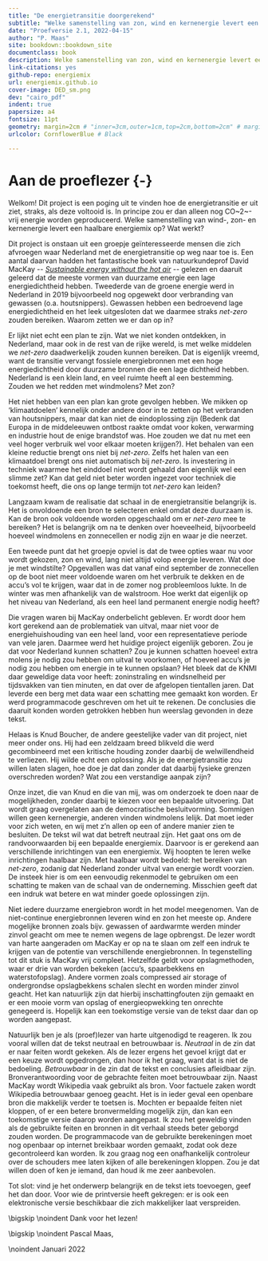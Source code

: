 ```yaml
--- 
title: "De energietransitie doorgerekend"
subtitle: "Welke samenstelling van zon, wind en kernenergie levert een haalbare mix op?"
date: "Proefversie 2.1, 2022-04-15"
author: "P. Maas"
site: bookdown::bookdown_site
documentclass: book
description: Welke samenstelling van zon, wind en kernenergie levert een haalbare mix op?
link-citations: yes
github-repo: energiemix
url: energiemix.github.io
cover-image: DED_sm.png
dev: "cairo_pdf"
indent: true
papersize: a4
fontsize: 11pt
geometry: margin=2cm # "inner=3cm,outer=1cm,top=2cm,bottom=2cm" # margin=2cm
urlcolor: CornflowerBlue # Black

---
```


<!-- \thispagestyle{empty} -->

<!-- Render PDF: -->
<!-- HOEFT NIET MEER: Ga naar 06-Simulaties en verander knitr_compile_formaat naar "latex" -->
<!-- verwijder 00-Toewijding.Rmd uit _bookdown.yml -->
<!-- bookdown::render_book("index.Rmd", "bookdown::pdf_book") -->

<!-- === VERSCHILLEN TUSSEN PRINT EN PDF === -->
<!-- 1. Truuk om endnotes te gebruiken ipv hyperlinks is gedefinieerd in preamble-latex.tex. -->
<!--    Daar dus aanpassen om document voor print of pdf klaar te stomen. -->
<!-- 1A.  En je moet een link na ieder hoofdstuk zetten waar de notes komen:  \theendnotes -->
<!-- 2. Pas geometry hierboven aan naar vaste marges voor PDF -->
<!-- 3. pas urlcolor aan naar black voor PRINT (footnotes), en blauw voor PDF -->

<!-- Render git_book: -->
<!-- Ga naar 06-Simulaties en verander knitr_compile_formaat naar "html" -->
<!-- bookdown::render_book() -->
<!-- Publiceren naar energiemix.github.io:
     cd energiemix.github.io
     git add --all
     git commit -m "beschrijf commit"
     git push -u origin main
-->

<!-- set site fonts en meer: https://rstudio4edu.github.io/rstudio4edu-book/book-fancy.html#book-font 
Karla, Lora
-->


# Aan de proeflezer {-}

Welkom! Dit project is een poging uit te vinden hoe de energietransitie er uit ziet, straks, als deze voltooid is. In principe zou er dan alleen nog CO~2~-vrij energie worden geproduceerd. Welke samenstelling van wind-, zon- en kernenergie levert een haalbare energiemix op? Wat werkt?

Dit project is onstaan uit een groepje geïnteresseerde mensen die zich afvroegen waar Nederland met de energietransitie op weg naar toe is. Een aantal daarvan hadden het fantastische boek van natuurkundeprof David MacKay -- [*Sustainable energy without the hot air*](https://www.withouthotair.com/download.html) -- gelezen en daaruit geleerd dat de meeste vormen van duurzame energie een lage energiedichtheid hebben. Tweederde van de  groene energie werd in Nederland in 2019 bijvoorbeeld nog opgewekt door verbranding van gewassen (o.a. houtsnippers). Gewassen hebben een bedroevend lage energiedichtheid en het leek uitgesloten dat we daarmee straks *net-zero* zouden bereiken. Waarom zetten we er dan op in?

Er lijkt niet echt een plan te zijn. Wat we niet konden ontdekken, in Nederland, maar ook in de rest van de rijke wereld, is met welke middelen we *net-zero* daadwerkelijk zouden kunnen bereiken. Dat is eigenlijk vreemd, want de transitie vervangt fossiele energiebronnen met een hoge energiedichtheid door duurzame bronnen die een lage dichtheid hebben. Nederland is een klein land, en veel ruimte heeft al een bestemming. Zouden we het redden met windmolens? Met zon? 

Het niet hebben van een plan kan grote gevolgen hebben. We mikken op ‘klimaatdoelen’ kennelijk onder andere door in te zetten op het verbranden van houtsnippers, maar dat kan niet de eindoplossing zijn (Bedenk dat Europa in de middeleeuwen ontbost raakte omdat voor koken, verwarming en industrie hout de enige brandstof was. Hoe zouden we dat nu met een veel hoger verbruik wel voor elkaar moeten krijgen?). Het behalen van een kleine reductie brengt ons niet bij *net-zero*. Zelfs het halen van een klimaatdoel brengt ons niet automatisch bij *net-zero*. Is investering in techniek waarmee het einddoel niet wordt gehaald dan eigenlijk wel een slimme zet? Kan dat geld niet beter worden ingezet voor techniek die toekomst heeft, die ons op lange termijn tot *net-zero* kan leiden? 

Langzaam kwam de realisatie dat schaal in de energietransitie belangrijk is. Het is onvoldoende een bron te selecteren enkel omdat deze duurzaam is. Kan de bron ook voldoende worden opgeschaald om er *net-zero* mee te bereiken? Het is belangrijk om na te denken over hoeveelheid, bijvoorbeeld hoeveel windmolens en zonnecellen er nodig zijn en waar je die neerzet.

Een tweede punt dat het groepje opviel is dat de twee opties waar nu voor wordt gekozen, zon en wind, lang niet altijd volop energie leveren. Wat doe je met windstilte? Opgevallen was dat vanaf eind september de zonnecellen op de boot niet meer voldoende waren om het verbruik te dekken en de accu’s vol te krijgen, waar dat in de zomer nog probleemloos lukte. In de winter was men afhankelijk van de walstroom. Hoe werkt dat eigenlijk op het niveau van Nederland, als een heel land permanent energie nodig heeft? 

Die vragen waren bij MacKay onderbelicht gebleven. Er wordt door hem kort gerekend aan de problematiek van uitval, maar niet voor de energiehuishouding van een heel land, voor een representatieve periode van vele jaren. Daarmee werd het huidige project eigenlijk geboren. Zou je dat voor Nederland kunnen schatten? Zou je kunnen schatten hoeveel extra molens je nodig zou hebben om uitval te voorkomen, of hoeveel accu’s je nodig zou hebben om energie in te kunnen opslaan? Het bleek dat de KNMI daar geweldige data voor heeft: zoninstraling en windsnelheid per tijdsvakken van tien minuten, en dat over de afgelopen tientallen jaren. Dat leverde een berg met data waar een schatting mee gemaakt kon worden. Er werd programmacode geschreven om het uit te rekenen. De conclusies die daaruit konden worden getrokken hebben hun weerslag gevonden in deze tekst.

Helaas is Knud Boucher, de andere geestelijke vader van dit project, niet meer onder ons. Hij had een zeldzaam breed blikveld die werd gecombineerd met een kritische houding zonder daarbij de welwillendheid te verliezen. Hij wilde echt een oplossing. Als je de energietransitie zou willen laten slagen, hoe doe je dat dan zonder dat daarbij fysieke grenzen overschreden worden? Wat zou een verstandige aanpak zijn?

Onze inzet, die van Knud en die van mij, was om onderzoek te doen naar de mogelijkheden, zonder daarbij te kiezen voor een bepaalde uitvoering. Dat wordt graag overgelaten aan de democratische besluitvorming. Sommigen willen geen kernenergie, anderen vinden windmolens lelijk. Dat moet ieder voor zich weten, en wij met z’n allen op een of andere manier zien te besluiten. De tekst wil wat dat betreft neutraal zijn. Het gaat ons om de randvoorwaarden bij een bepaalde energiemix. Daarvoor is er gerekend aan verschillende inrichtingen van een energiemix. Wij hoopten te leren welke inrichtingen haalbaar zijn. Met haalbaar wordt bedoeld: het bereiken van *net-zero*, zodanig dat Nederland zonder uitval van energie wordt voorzien. De insteek hier is om een eenvoudig rekenmodel te gebruiken om een schatting te maken van de schaal van de onderneming. Misschien geeft dat een indruk wat betere en wat minder goede oplossingen zijn.

Niet iedere duurzame energiebron wordt in het model meegenomen. Van de niet-continue energiebronnen leveren wind en zon het meeste op. Andere mogelijke bronnen zoals bijv. gewassen of aardwarmte werden minder zinvol geacht om mee te nemen wegens de lage opbrengst. De lezer wordt van harte aangeraden om MacKay er op na te slaan om zelf een indruk te krijgen van de potentie van verschillende energiebronnen. In tegenstelling tot dit stuk is MacKay vrij compleet.   Hetzelfde geldt voor opslagmethoden, waar er drie van worden bekeken (accu’s, spaarbekkens en waterstofopslag). Andere vormen zoals compressed air storage of ondergrondse opslagbekkens schalen slecht en worden minder zinvol geacht. Het kan natuurlijk zijn dat hierbij inschattingfouten zijn gemaakt en er een mooie vorm van opslag of energieopwekking  ten onrechte genegeerd is. Hopelijk kan een toekomstige versie van de tekst daar dan op worden aangepast.

Natuurlijk ben je als (proef)lezer van harte uitgenodigd te reageren. Ik zou vooral willen dat de tekst neutraal en betrouwbaar is. *Neutraal* in de zin dat er naar feiten wordt gekeken. Als de lezer ergens het gevoel krijgt dat er een keuze wordt opgedrongen, dan hoor ik het graag, want dat is niet de bedoeling. *Betrouwbaar* in de zin dat de tekst en conclusies afleidbaar zijn. Bronverantwoording voor de gebrachte feiten moet betrouwbaar zijn. Naast MacKay wordt Wikipedia vaak gebruikt als bron. Voor factuele zaken wordt Wikipedia betrouwbaar genoeg geacht. Het is in ieder geval een openbare bron die makkelijk verder te toetsen is. Mochten er bepaalde feiten niet kloppen, of er een betere bronvermelding mogelijk zijn, dan kan een toekomstige versie daarop worden aangepast. Ik zou het geweldig vinden als de gebruikte feiten en bronnen in dit verhaal steeds beter geborgd zouden worden. De programmacode van de gebruikte berekeningen moet nog openbaar op internet breikbaar worden gemaakt, zodat ook deze gecontroleerd kan worden. Ik zou graag nog een onafhankelijk controleur over de schouders mee laten kijken of alle berekeningen kloppen. Zou je dat willen doen of ken je iemand, dan houd ik me zeer aanbevolen.

Tot slot: vind je het onderwerp belangrijk en de tekst iets toevoegen, geef het dan door. Voor wie de printversie heeft gekregen: er is ook een elektronische versie beschikbaar die zich makkelijker laat verspreiden. 

\bigskip
\noindent
Dank voor het lezen!

\bigskip
\noindent
Pascal Maas,

\noindent
Januari 2022    

